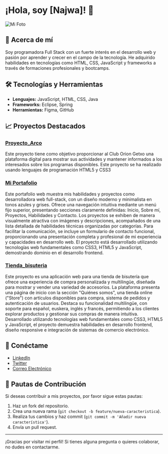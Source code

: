 # ¡Hola, soy [Najwa]! 👋

![Mi Foto](URL_DE_TU_FOTO)

## 🌟 Acerca de mí
Soy programadora Full Stack con un fuerte interés en el desarrollo web y pasión por aprender y crecer en el campo de la tecnología. He adquirido habilidades en tecnologías como HTML, CSS, JavaScript y frameworks a través de formaciones profesionales y bootcamps.

## 🛠 Tecnologías y Herramientas
- **Lenguajes:** JavaScript, HTML, CSS, Java
- **Frameworks:** Eclipse, Spring
- **Herramientas:** Figma, GitHub

## 📈 Proyectos Destacados
### [Proyecto_Arco](https://proyecto-arco.netlify.app/)
Este proyecto tiene como objetivo proporcionar al Club Orion Getxo una plataforma digital para mostrar sus actividades y mantener informados a los interesados sobre los programas disponibles. Este proyecto se ha realizado usando lenguajes de programación HTML5 y CSS3

### [Mi Portafolio](https://najwadev.netlify.app/)
Este portafolio web muestra mis habilidades y proyectos como desarrolladora web full-stack, con un diseño moderno y minimalista en tonos azules y grises. Ofrece una navegación intuitiva mediante un menú fijo superior, presentando secciones claramente definidas: Inicio, Sobre mí, Proyectos, Habilidades y Contacto. Los proyectos se exhiben de manera visualmente atractiva con imágenes y descripciones, acompañados de una lista detallada de habilidades técnicas organizadas por categorías. Para facilitar la comunicación, se incluye un formulario de contacto funcional, proporcionando una presentación completa y profesional de mi experiencia y capacidades en desarrollo web. El proyecto está desarrollado utilizando tecnologías web fundamentales como CSS3, HTML5 y JavaScript, demostrando dominio en el desarrollo frontend.

### [Tienda_bisuteria](URL_DEL_PROYECTO_3)
Este proyecto es una aplicación web para una tienda de bisutería que ofrece una experiencia de compra personalizada y multilingüe, diseñada para mostrar y vender una variedad de accesorios. La plataforma presenta una página de inicio con la sección "Quiénes somos", una tienda online ("Store") con artículos disponibles para compra, sistema de pedidos y autenticación de usuarios. Destaca su funcionalidad multilingüe, con soporte para español, euskera, inglés y francés, permitiendo a los clientes explorar productos y gestionar sus compras de manera intuitiva. Desarrollado utilizando tecnologías web fundamentales como CSS3, HTML5 y JavaScript, el proyecto demuestra habilidades en desarrollo frontend, diseño responsive e integración de sistemas de comercio electrónico.

## 💬 Conéctame
- [LinkedIn](https://www.linkedin.com/in/najwa-el-qortobi/)
- [Twitter](URL_DE_TU_TWITTER)
- [Correo Electrónico](mailto:najwaelqortobi@gmail.com)

## 📝 Pautas de Contribución
Si deseas contribuir a mis proyectos, por favor sigue estas pautas:
1. Haz un fork del repositorio.
2. Crea una nueva rama (`git checkout -b feature/nueva-caracteristica`).
3. Realiza tus cambios y haz commit (`git commit -m 'Añadir nueva característica'`).
4. Envía un pull request.

---

¡Gracias por visitar mi perfil! Si tienes alguna pregunta o quieres colaborar, no dudes en contactarme.
